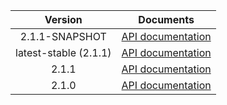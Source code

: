 | Version | Documents |
|:---:|---|
| 2.1.1-SNAPSHOT | [API documentation](2.1.1-SNAPSHOT) |
| latest-stable (2.1.1) | [API documentation](latest-stable) |
| 2.1.1 | [API documentation](2.1.1) |
| 2.1.0 | [API documentation](2.1.0) |
